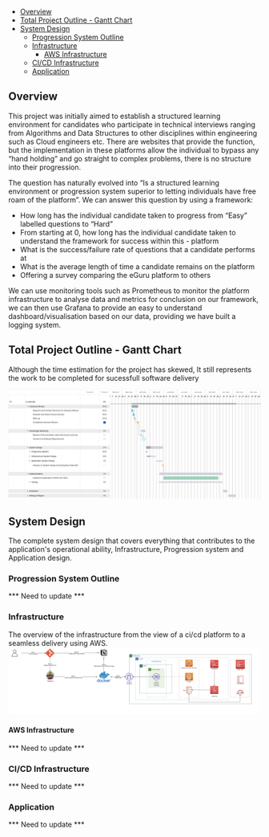 
- [Overview](#overview)
- [Total Project Outline - Gantt Chart](#total-project-outline---gantt-chart)
- [System Design](#system-design)
  - [Progression System Outline](#progression-system-outline)
  - [Infrastructure](#infrastructure)
    - [AWS Infrastructure](#aws-infrastructure)
  - [CI/CD Infrastructure](#cicd-infrastructure)
  - [Application](#application)




## Overview 

This project was initially aimed to establish a structured learning environment for candidates who participate in technical interviews ranging from Algorithms and Data Structures to other disciplines within engineering such as Cloud engineers etc. There are websites that provide the function, but the implementation in these platforms allow the individual to bypass any “hand holding” and go straight to complex problems, there is no structure into their progression.

The question has naturally evolved into “Is a structured learning environment or progression system superior to letting individuals have free roam of the platform”. We can answer this question by using a framework:

- How long has the individual candidate taken to progress from “Easy” labelled questions to “Hard”
- From starting at 0, how long has the individual candidate taken to understand the framework for success within this - platform
- What is the success/failure rate of questions that a candidate performs at
- What is the average length of time a candidate remains on the platform 
- Offering a survey comparing the eGuru platform to others

We can use monitoring tools such as Prometheus to monitor the platform infrastructure to analyse data and metrics for conclusion on our framework, we can then use Grafana to provide an easy to understand dashboard/visualisation based on our data, providing we have built a logging system.


## Total Project Outline - Gantt Chart

Although the time estimation for the project has skewed, It still represents the work to be completed for sucessfull software delivery

![Imgur](documents/images/gantt-chart-overview.png)

## System Design

The complete system design that covers everything that contributes to the application's operational ability, Infrastructure, Progression system and Application design. 

### Progression System Outline

*** Need to update ***


### Infrastructure

The overview of the infrastructure from the view of a ci/cd platform to a seamless delivery using AWS. 
![Imgur](documents/images/infrastructure-architecture.png)

#### AWS Infrastructure

*** Need to update ***


### CI/CD Infrastructure

*** Need to update ***


### Application

*** Need to update ***